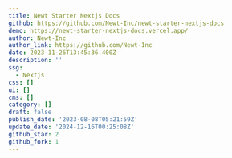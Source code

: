 ```yaml
---
title: Newt Starter Nextjs Docs
github: https://github.com/Newt-Inc/newt-starter-nextjs-docs
demo: https://newt-starter-nextjs-docs.vercel.app/
author: Newt-Inc
author_link: https://github.com/Newt-Inc
date: 2023-11-26T13:45:36.400Z
description: ''
ssg:
  - Nextjs
css: []
ui: []
cms: []
category: []
draft: false
publish_date: '2023-08-08T05:21:59Z'
update_date: '2024-12-16T00:25:08Z'
github_star: 2
github_fork: 1
---
```

